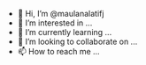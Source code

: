 - 👋 Hi, I’m @maulanalatifj
- 👀 I’m interested in ...
- 🌱 I’m currently learning ...
- 💞️ I’m looking to collaborate on ...
- 📫 How to reach me ...

<!---
maulanalatifj/maulanalatifj is a ✨ special ✨ repository because its `README.md` (this file) appears on your GitHub profile.
You can click the Preview link to take a look at your changes.
--->
